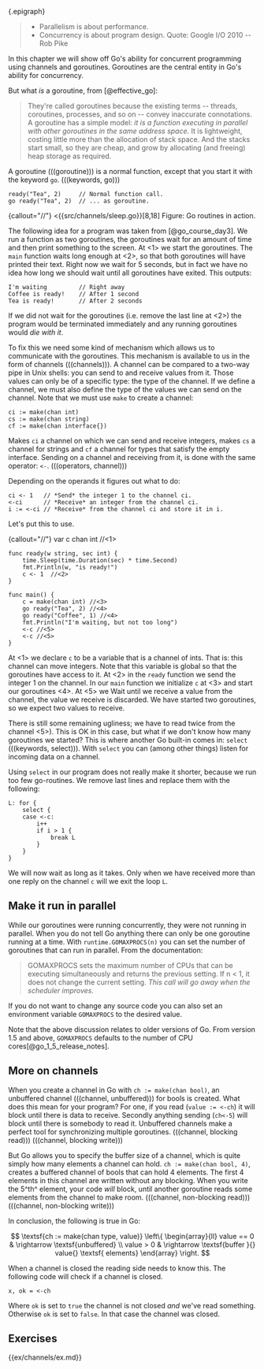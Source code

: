 {.epigraph}
> * Parallelism is about performance.
> * Concurrency is about program design.
Quote: Google I/O 2010 -- Rob Pike

In this chapter we will show off Go's ability for concurrent programming using
channels and goroutines. Goroutines are the central entity in Go's ability for
concurrency.

But what *is* a goroutine, from [@effective_go]:

> They're called goroutines because the existing terms -- threads, coroutines,
> processes, and so on -- convey inaccurate connotations. A goroutine has a simple
> model: *it is a function executing in parallel with other goroutines in the same
> address space*. It is lightweight, costing little more than the allocation of
> stack space. And the stacks start small, so they are cheap, and grow by
> allocating (and freeing) heap storage as required.

A goroutine (((goroutine))) is a normal function, except that you start
it with the keyword `go`. (((keywords, go)))

    ready("Tea", 2)	    // Normal function call.
    go ready("Tea", 2)  // ... as goroutine.


{callout="//"}
<{{src/channels/sleep.go}}[8,18]
Figure: Go routines in action.

The following idea for a program was taken from [@go_course_day3]. We run
a function as two goroutines, the goroutines wait for an amount of time and then
print something to the screen. At <1> we start the goroutines. The `main`
function waits long enough at <2>, so that both goroutines will have printed
their text. Right now we wait for 5 seconds, but in fact we have no idea how
long we should wait until all goroutines have exited. This outputs:

    I'm waiting         // Right away
    Coffee is ready!    // After 1 second
    Tea is ready!       // After 2 seconds

If we did not wait for the goroutines (i.e. remove the last line at <2>) the
program would be terminated immediately and any running goroutines would
*die with it*.

To fix this we need some kind of mechanism which allows us to
communicate with the goroutines. This mechanism is available to us in the form
of channels (((channels))). A channel can be compared to a two-way pipe in Unix
shells: you can send to and receive values from it. Those values can only be of
a specific type: the type of the channel. If we define a channel, we must also
define the type of the values we can send on the channel. Note that we must use
`make` to create a channel:

    ci := make(chan int)
    cs := make(chan string)
    cf := make(chan interface{})

Makes `ci` a channel on which we can send and receive integers,
makes `cs` a channel for strings and `cf` a channel for types
that satisfy the empty interface.
Sending on a channel and receiving from it, is done with the same operator:
`<-`. (((operators, channel)))

Depending on the operands it figures out what to do:

    ci <- 1   // *Send* the integer 1 to the channel ci.
    <-ci      // *Receive* an integer from the channel ci.
    i := <-ci // *Receive* from the channel ci and store it in i.

Let's put this to use.

{callout="//"}
    var c chan int //<1>

    func ready(w string, sec int) {
        time.Sleep(time.Duration(sec) * time.Second)
        fmt.Println(w, "is ready!")
        c <- 1	//<2>
    }

    func main() {
        c = make(chan int) //<3>
        go ready("Tea", 2) //<4>
        go ready("Coffee", 1) //<4>
        fmt.Println("I'm waiting, but not too long")
        <-c //<5>
        <-c //<5>
    }

At <1> we declare `c` to be a variable that is a channel of ints. That is: this
channel can move integers. Note that this variable is global so that the
goroutines have access to it. At <2> in the `ready` function we send the integer
1 on the channel. In our `main` function we initialize `c` at <3> and start our
goroutines <4>. At <5> we Wait until we receive a value from the channel, the
value we receive is discarded. We have started two goroutines, so we expect two
values to receive.

There is still some remaining ugliness; we have to read twice from the channel
<5>). This is OK in this case, but what if we don't know how many goroutines we
started? This is where another Go built-in comes in: `select` (((keywords,
select))). With `select` you can (among other things) listen for incoming data
on a channel.

Using `select` in our program does not really make it shorter, because we run
too few go-routines. We remove last lines and replace them with the following:

    L: for {
        select {
        case <-c:
            i++
            if i > 1 {
                break L
            }
        }
    }

We will now wait as long as it takes. Only when we have received more than one
reply on the channel `c` will we exit the loop `L`.


## Make it run in parallel

While our goroutines were running concurrently, they were not running in
parallel. When you do not tell Go anything there can only be one goroutine
running at a time. With `runtime.GOMAXPROCS(n)` you can set the number of
goroutines that can run in parallel. From the documentation:

> GOMAXPROCS sets the maximum number of CPUs that can be executing
> simultaneously and returns the previous setting. If n < 1, it does not
> change the current setting. *This call will go away when the scheduler
> improves.*

If you do not want to change any source code you can also set an environment
variable `GOMAXPROCS` to the desired value.

Note that the above discussion relates to older versions of Go. From
version 1.5 and above, `GOMAXPROCS` defaults to the number of CPU
cores[@go_1_5_release_notes].

## More on channels

When you create a channel in Go with `ch := make(chan bool)`, an unbuffered
channel (((channel, unbuffered))) for bools is created. What does this mean for
your program? For one, if you read (`value := <-ch`) it will block until there
is data to receive. Secondly anything sending (`ch<-5`) will block until there
is somebody to read it. Unbuffered channels make a perfect tool for
synchronizing multiple goroutines. (((channel, blocking read))) (((channel,
blocking write)))

But Go allows you to specify the buffer size of a channel, which is quite simply
how many elements a channel can hold. `ch := make(chan bool, 4)`, creates
a buffered channel of bools that can hold 4 elements. The first 4 elements in
this channel are written without any blocking. When you write the 5^th^ element,
your code *will* block, until another goroutine reads some elements from the
channel to make room. (((channel, non-blocking read))) (((channel, non-blocking
write)))

In conclusion, the following is true in Go:

$$
\textsf{ch := make(chan type, value)}
\left\{
\begin{array}{ll}
value == 0 & \rightarrow \textsf{unbuffered} \\
value >  0 & \rightarrow \textsf{buffer }{} value{} \textsf{ elements}
\end{array}
\right.
$$

When a channel is closed the reading side needs to know this. The following code
will check if a channel is closed.

    x, ok = <-ch

Where `ok` is set to `true` the channel is not closed
*and* we've read something. Otherwise `ok` is set to `false`. In that case the
channel was closed.


## Exercises

{{ex/channels/ex.md}}
